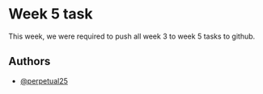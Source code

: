 
# Week 5 task
This week, we were required to push all week 3 to week 5 tasks to github.
## Authors

- [@perpetual25](https://www.github.com/perpetual25)

